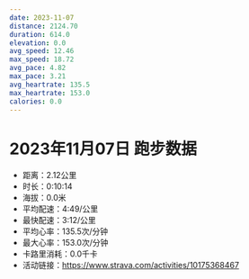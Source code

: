 ```yaml
---
date: 2023-11-07
distance: 2124.70
duration: 614.0
elevation: 0.0
avg_speed: 12.46
max_speed: 18.72
avg_pace: 4.82
max_pace: 3.21
avg_heartrate: 135.5
max_heartrate: 153.0
calories: 0.0
---
```


# 2023年11月07日 跑步数据

- 距离：2.12公里
- 时长：0:10:14
- 海拔：0.0米
- 平均配速：4:49/公里
- 最快配速：3:12/公里
- 平均心率：135.5次/分钟
- 最大心率：153.0次/分钟
- 卡路里消耗：0.0千卡
- 活动链接：https://www.strava.com/activities/10175368467
